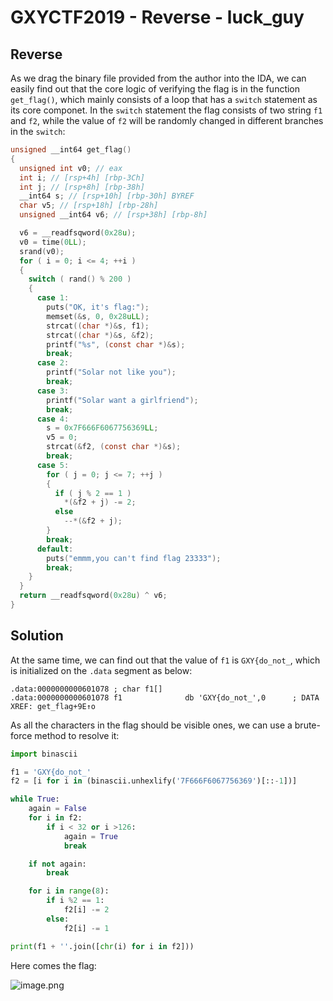 # GXYCTF2019 - Reverse - luck_guy

## Reverse

As we drag the binary file provided from the author into the IDA, we can easily find out that the core logic of verifying the flag is in the function `get_flag()`, which mainly consists of a loop that has a `switch` statement as its core componet. In the `switch` statement the flag consists of two string `f1` and `f2`, while the value of `f2` will be randomly changed in different branches in the `switch`:

```c
unsigned __int64 get_flag()
{
  unsigned int v0; // eax
  int i; // [rsp+4h] [rbp-3Ch]
  int j; // [rsp+8h] [rbp-38h]
  __int64 s; // [rsp+10h] [rbp-30h] BYREF
  char v5; // [rsp+18h] [rbp-28h]
  unsigned __int64 v6; // [rsp+38h] [rbp-8h]

  v6 = __readfsqword(0x28u);
  v0 = time(0LL);
  srand(v0);
  for ( i = 0; i <= 4; ++i )
  {
    switch ( rand() % 200 )
    {
      case 1:
        puts("OK, it's flag:");
        memset(&s, 0, 0x28uLL);
        strcat((char *)&s, f1);
        strcat((char *)&s, &f2);
        printf("%s", (const char *)&s);
        break;
      case 2:
        printf("Solar not like you");
        break;
      case 3:
        printf("Solar want a girlfriend");
        break;
      case 4:
        s = 0x7F666F6067756369LL;
        v5 = 0;
        strcat(&f2, (const char *)&s);
        break;
      case 5:
        for ( j = 0; j <= 7; ++j )
        {
          if ( j % 2 == 1 )
            *(&f2 + j) -= 2;
          else
            --*(&f2 + j);
        }
        break;
      default:
        puts("emmm,you can't find flag 23333");
        break;
    }
  }
  return __readfsqword(0x28u) ^ v6;
}
```

## Solution

At the same time, we can find out that the value of `f1` is `GXY{do_not_`, which is initialized on the `.data` segment as below:

```
.data:0000000000601078 ; char f1[]
.data:0000000000601078 f1              db 'GXY{do_not_',0      ; DATA XREF: get_flag+9E↑o
```

As all the characters in the flag should be visible ones, we can use a brute-force method to resolve it:

```python
import binascii

f1 = 'GXY{do_not_'
f2 = [i for i in (binascii.unhexlify('7F666F6067756369')[::-1])]

while True:
    again = False
    for i in f2:
        if i < 32 or i >126:
            again = True
            break

    if not again:
        break

    for i in range(8):
        if i %2 == 1:
            f2[i] -= 2
        else:
            f2[i] -= 1

print(f1 + ''.join([chr(i) for i in f2]))
```

Here comes the flag:

![image.png](https://s2.loli.net/2024/05/01/goIsFJTwWS8Arfp.png)
